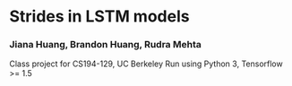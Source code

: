 # Strides in LSTM models
### Jiana Huang, Brandon Huang, Rudra Mehta

Class project for CS194-129, UC Berkeley
Run using Python 3, Tensorflow >= 1.5